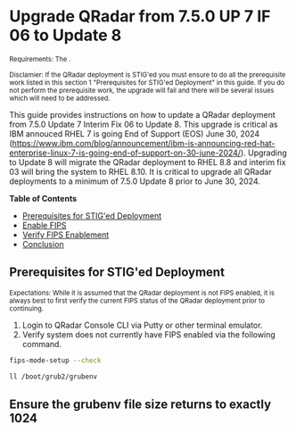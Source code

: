 # Upgrade QRadar from 7.5.0 UP 7 IF 06 to Update 8 
<sub>Requirements: The  .<sub>

<sub>Disclamier: If the QRadar deployment is STIG'ed you must ensure to do all the prerequisite work listed in this section 1 "Prerequisites for STIG'ed Deployment" in this guide. If you do not perform the prerequisite work, the upgrade will fail and there will be several issues which will need to be addressed.<sub>

This guide provides instructions on how to update a QRadar deployment from 7.5.0 Update 7 Interim Fix 06 to Update 8. This upgrade is critical as IBM annouced RHEL 7 is going End of Support (EOS) June 30, 2024 (https://www.ibm.com/blog/announcement/ibm-is-announcing-red-hat-enterprise-linux-7-is-going-end-of-support-on-30-june-2024/). Upgrading to Update 8 will migrate the QRadar deployment to RHEL 8.8 and interim fix 03 will bring the system to RHEL 8.10. It is critical to upgrade all QRadar deployments to a minimum of 7.5.0 Update 8 prior to June 30, 2024. 

**Table of Contents**
* [Prerequisites for STIG'ed Deployment](#verify-fips-status)
* [Enable FIPS](#enable-fips)
* [Verify FIPS Enablement](#verify-fips-enablement)
* [Conclusion](#conclusion)
  
## Prerequisites for STIG'ed Deployment
<sub>Expectations: While it is assumed that the QRadar deployment is not FIPS enabled, it is always best to first verify the current FIPS status of the QRadar deployment prior to continuing.<sub>

1. Login to QRadar Console CLI via Putty or other terminal emulator.
2. Verify system does not currently have FIPS enabled via the following command.
```bash
fips-mode-setup --check
```
```bash
ll /boot/grub2/grubenv
```
## Ensure the grubenv file size returns to exactly 1024
